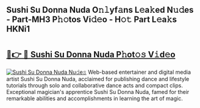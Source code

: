 ## Sushi Su Donna Nuda O𝚗𝚕yf𝚊ns L𝚎a𝚔ed N𝚞𝚍es - Part-MH3 P𝚑𝚘tos Vi𝚍𝚎o - H𝚘𝚝 Part L𝚎a𝚔s HKNi1

# <h2><a href="http://kfcwke.oniu.top/?m=Sushi+Su+Donna+Nuda">🔗👉 🔴 Sushi Su Donna Nuda P𝚑ot𝚘𝚜 V𝚒d𝚎o</a></h2>

[![Sushi Su Donna Nuda Nu𝚍e𝚜](https://i.imgur.com/0qMVB7G.gif)](http://kfcwke.oniu.top/?m=Sushi+Su+Donna+Nuda)
Web-based entertainer and digital media artist Sushi Su Donna Nuda, acclaimed for publishing dance and lifestyle tutorials through solo and collaborative dance acts and compact clips. Exceptional magician's apprentice Sushi Su Donna Nuda, famed for their remarkable abilities and accomplishments in learning the art of magic.  
